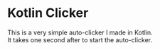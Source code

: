 # Kotlin Clicker
This is a very simple auto-clicker I made in Kotlin.\
It takes one second after to start the auto-clicker.
